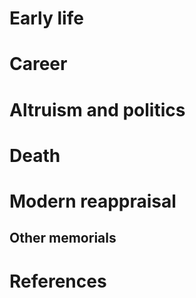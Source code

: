 # 
# Early life
# Career
# Altruism and politics
# Death
# Modern reappraisal
## Other memorials
# References